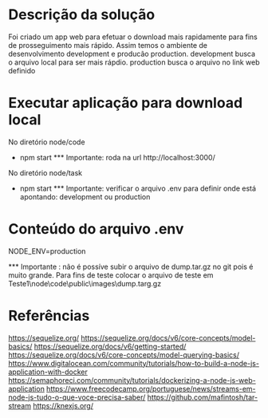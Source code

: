 # Descrição da solução
Foi criado um app web para efetuar o download mais rapidamente para fins de prosseguimento mais rápido.
Assim temos o ambiente de desenvolvimento development e producão production.
development busca o arquivo local para ser mais rápdio.
production busca o arquivo no link web definido

# Executar aplicação para download local
No diretório node/code
- npm start
*** Importante: roda na url http://localhost:3000/

No diretório node/task
- npm start
*** Importante: verificar o arquivo .env para definir onde está apontando: development ou production

# Conteúdo do arquivo .env
NODE_ENV=production


*** Importante : não é possíve subir o arquivo de dump.tar.gz no git pois é muito grande.
Para fins de teste colocar o arquivo de teste em Teste1\node\code\public\images\dump.targ.gz
# Referências
https://sequelize.org/
https://sequelize.org/docs/v6/core-concepts/model-basics/
https://sequelize.org/docs/v6/getting-started/
https://sequelize.org/docs/v6/core-concepts/model-querying-basics/
https://www.digitalocean.com/community/tutorials/how-to-build-a-node-js-application-with-docker
https://semaphoreci.com/community/tutorials/dockerizing-a-node-js-web-application
https://www.freecodecamp.org/portuguese/news/streams-em-node-js-tudo-o-que-voce-precisa-saber/
https://github.com/mafintosh/tar-stream
https://knexjs.org/